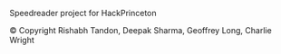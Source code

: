 Speedreader project for HackPrinceton 

© Copyright Rishabh Tandon, Deepak Sharma, Geoffrey Long, Charlie Wright
